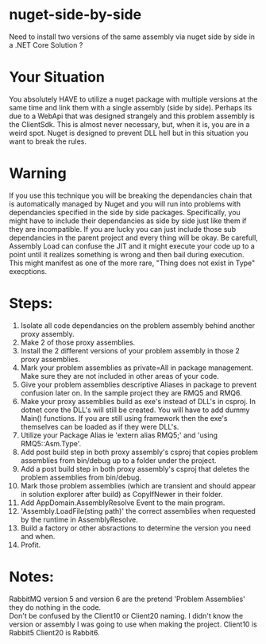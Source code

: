 # nuget-side-by-side
Need to install two versions of the same assembly via nuget side by side in a .NET Core Solution ?

# Your Situation
You absolutely HAVE to utilize a nuget package with multiple versions at the same time and link them with a single assembly (side by side).  Perhaps its due to a WebApi that was designed strangely and this problem assembly is the ClientSdk.  This is almost never necessary, but, when it is, you are in a weird spot.  Nuget is designed to prevent DLL hell but in this situation you want to break the rules.

# Warning
If you use this technique you will be breaking the dependancies chain that is automatically managed by Nuget  and you will run into problems with dependancies specified in the side by side packages.  Specifically, you might have to include their dependancies as side by side just like them if they are incompatible.  If you are lucky you can just include those sub dependancies in the parent project and every thing will be okay.  Be carefull, Assembly Load can confuse the JIT and it might execute your code up to a point until it realizes something is wrong and then bail during execution.  This might manifest as one of the more rare, "Thing does not exist in Type" execptions.

# Steps:
1) Isolate all code dependancies on the problem assembly behind another proxy assembly.  
2) Make 2 of those proxy assemblies.  
3) Install the 2 different versions of your problem assembly in those 2 proxy assemblies.  
4) Mark your problem assemblies as private=All in package management.  Make sure they are not included in other areas of your code.
5) Give your problem assemblies descriptive Aliases in package to prevent confusion later on.  In the sample project they are RMQ5 and RMQ6.
6) Make your proxy assemblies build as exe's instead of DLL's in csproj.  In dotnet core the DLL's will still be created.  You will have to add dummy Main() functions.  If you are still using framework then the exe's themselves can be loaded as if they were DLL's.
7) Utilize your Package Alias ie 'extern alias RMQ5;' and 'using RMQ5::Asm.Type'.  
8) Add post build step in both proxy assembly's csproj that copies problem assemblies from bin/debug up to a folder under the project.  
9) Add a post build step in both proxy assembly's csproj that deletes the problem assemblies from bin/debug.  
10) Mark those problem assemblies (which are transient and should appear in solution explorer after build) as CopyIfNewer in their folder.  
11) Add AppDomain.AssemblyResolve Event to the main program.  
12) 'Assembly.LoadFile(sting path)' the correct assemblies when requested by the runtime in AssemblyResolve.  
13) Build a factory or other absractions to determine the version you need and when.  
14) Profit.  

# Notes:
RabbitMQ version 5 and version 6 are the pretend 'Problem Assemblies' they do nothing in the code.  
Don't be confused by the Client10 or Client20 naming.  I didn't know the version or assembly I was going to use when making the project.  Client10 is Rabbit5 Client20 is Rabbit6.  

